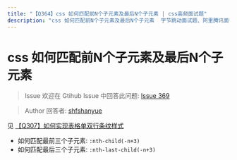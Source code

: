 ```yaml
---
title: "【Q364】css 如何匹配前N个子元素及最后N个子元素 | css高频面试题"
description: "css 如何匹配前N个子元素及最后N个子元素  字节跳动面试题、阿里腾讯面试题、美团小米面试题。"
---
```


# css 如何匹配前N个子元素及最后N个子元素

> Issue
> 欢迎在 Gtihub Issue 中回答此问题: [Issue 369](https://github.com/shfshanyue/Daily-Question/issues/369)

> Author
> 回答者: [shfshanyue](https://github.com/shfshanyue)

见 [【Q307】如何实现表格单双行条纹样式](https://github.com/shfshanyue/Daily-Question/issues/309)

- 如何匹配最前三个子元素: `:nth-child(-n+3)`
- 如何匹配最后三个子元素: `:nth-last-child(-n+3)`
